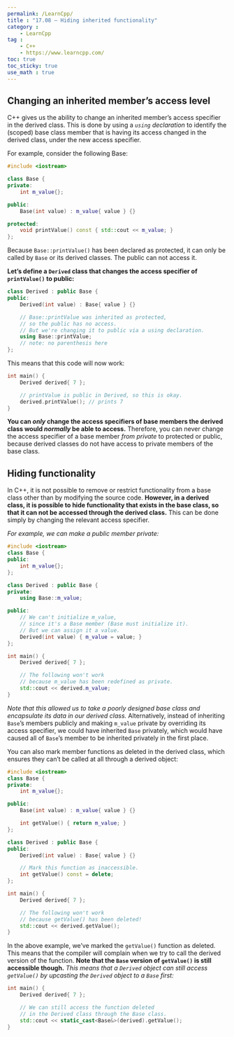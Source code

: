 ```yaml
---
permalink: /LearnCpp/
title : "17.08 — Hiding inherited functionality"
category :
    - LearnCpp
tag : 
    - C++
    - https://www.learncpp.com/
toc: true  
toc_sticky: true 
use_math : true
---
```




## Changing an inherited member’s access level

C++ gives us the ability to change an inherited member’s access specifier in the derived class. This is done by using a *`using` declaration* to identify the (scoped) base class member that is having its access changed in the derived class, under the new access specifier.

For example, consider the following Base:

```c++
#include <iostream>

class Base {
private:
    int m_value{};

public:
    Base(int value) : m_value{ value } {}

protected:
    void printValue() const { std::cout << m_value; }
};
```

Because `Base::printValue()` has been declared as protected, it can only be called by `Base` or its derived classes. The public can not access it.

**Let’s define a `Derived` class that changes the access specifier of `printValue()` to public:**

```c++
class Derived : public Base {
public:
    Derived(int value) : Base{ value } {}

    // Base::printValue was inherited as protected, 
    // so the public has no access.
    // But we're changing it to public via a using declaration.
    using Base::printValue; 
    // note: no parenthesis here
};
```

This means that this code will now work:

```c++
int main() {
    Derived derived{ 7 };

    // printValue is public in Derived, so this is okay.
    derived.printValue(); // prints 7
}
```

**You can *only* change the access specifiers of base members the derived class would *normally* be able to access.** Therefore, you can never change the access specifier of a base member *from private* to protected or public, because derived classes do not have access to private members of the base class.


## Hiding functionality

In C++, it is not possible to remove or restrict functionality from a base class other than by modifying the source code. **However, in a derived class, it is possible to hide functionality that exists in the base class, so that it can not be accessed through the derived class.** This can be done simply by changing the relevant access specifier.

*For example, we can make a public member private:*

```c++
#include <iostream>
class Base {
public:
    int m_value{};
};

class Derived : public Base {
private:
    using Base::m_value;

public:
    // We can't initialize m_value,
    // since it's a Base member (Base must initialize it).
    // But we can assign it a value.
    Derived(int value) { m_value = value; }
};

int main() {
    Derived derived{ 7 };

    // The following won't work
    // because m_value has been redefined as private.
    std::cout << derived.m_value;
}
```

*Note that this allowed us to take a poorly designed base class and encapsulate its data in our derived class.* Alternatively, instead of inheriting `Base`’s members publicly and making `m_value` private by overriding its access specifier, we could have inherited `Base` privately, which would have caused all of `Base`’s member to be inherited privately in the first place.

You can also mark member functions as deleted in the derived class, which ensures they can’t be called at all through a derived object:

```c++
#include <iostream>
class Base {
private:
    int m_value{};

public:
    Base(int value) : m_value{ value } {}

    int getValue() { return m_value; }
};

class Derived : public Base {
public:
    Derived(int value) : Base{ value } {}

    // Mark this function as inaccessible.
    int getValue() const = delete;
};

int main() {
    Derived derived{ 7 };

    // The following won't work 
    // because getValue() has been deleted!
    std::cout << derived.getValue();
}
```

In the above example, we’ve marked the `getValue()` function as deleted. This means that the compiler will complain when we try to call the derived version of the function. **Note that the `Base` version of `getValue()` is still accessible though.** *This means that a `Derived` object can still access `getValue()` by upcasting the `Derived` object to a `Base` first:*

```c++
int main() {
    Derived derived{ 7 };

    // We can still access the function deleted
    // in the Derived class through the Base class.
    std::cout << static_cast<Base&>(derived).getValue();
}
```
